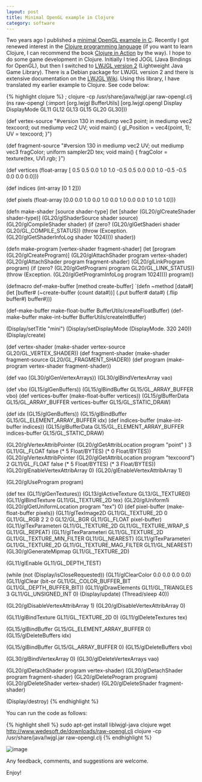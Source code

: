 ```yaml
---
layout: post
title: Minimal OpenGL example in Clojure
category: software
---
```


Two years ago I published a [minimal OpenGL example in C][1].
Recently I got renewed interest in the [Clojure programming language][2]
(if you want to learn Clojure, I can recommend the book [Clojure in Action][3] by the way).
I hope to do some game development in Clojure.
Initially I tried JOGL (Java Bindings for OpenGL), but then I switched to [LWJGL version 2][4] (Lightweight Java Game Library).
There is a Debian package for LWJGL version 2 and there is extensive documentation on the [LWJGL Wiki][5].
Using this library, I have translated my earlier example to Clojure.
See code below:

{% highlight clojure %}
; clojure -cp /usr/share/java/lwjgl.jar raw-opengl.clj
(ns raw-opengl
  (:import [org.lwjgl BufferUtils]
           [org.lwjgl.opengl Display DisplayMode GL11 GL12 GL13 GL15 GL20 GL30]))

(def vertex-source "#version 130
in mediump vec3 point;
in mediump vec2 texcoord;
out mediump vec2 UV;
void main()
{
  gl_Position = vec4(point, 1);
  UV = texcoord;
}")

(def fragment-source "#version 130
in mediump vec2 UV;
out mediump vec3 fragColor;
uniform sampler2D tex;
void main()
{
  fragColor = texture(tex, UV).rgb;
}")

(def vertices
  (float-array [ 0.5  0.5 0.0 1.0 1.0
                -0.5  0.5 0.0 0.0 1.0
                -0.5 -0.5 0.0 0.0 0.0]))

(def indices
  (int-array [0 1 2]))

(def pixels
  (float-array [0.0 0.0 1.0
                0.0 1.0 0.0
                1.0 0.0 0.0
                1.0 1.0 1.0]))

(defn make-shader [source shader-type]
  (let [shader (GL20/glCreateShader shader-type)]
    (GL20/glShaderSource shader source)
    (GL20/glCompileShader shader)
    (if (zero? (GL20/glGetShaderi shader GL20/GL_COMPILE_STATUS))
      (throw (Exception. (GL20/glGetShaderInfoLog shader 1024))))
    shader))

(defn make-program [vertex-shader fragment-shader]
  (let [program (GL20/glCreateProgram)]
    (GL20/glAttachShader program vertex-shader)
    (GL20/glAttachShader program fragment-shader)
    (GL20/glLinkProgram program)
    (if (zero? (GL20/glGetProgrami program GL20/GL_LINK_STATUS))
      (throw (Exception. (GL20/glGetProgramInfoLog program 1024))))
    program))

(defmacro def-make-buffer [method create-buffer]
  `(defn ~method [data#]
     (let [buffer# (~create-buffer (count data#))]
       (.put buffer# data#)
       (.flip buffer#)
       buffer#)))

(def-make-buffer make-float-buffer BufferUtils/createFloatBuffer)
(def-make-buffer make-int-buffer BufferUtils/createIntBuffer)

(Display/setTitle "mini")
(Display/setDisplayMode (DisplayMode. 320 240))
(Display/create)

(def vertex-shader (make-shader vertex-source GL20/GL_VERTEX_SHADER))
(def fragment-shader (make-shader fragment-source GL20/GL_FRAGMENT_SHADER))
(def program (make-program vertex-shader fragment-shader))

(def vao (GL30/glGenVertexArrays))
(GL30/glBindVertexArray vao)

(def vbo (GL15/glGenBuffers))
(GL15/glBindBuffer GL15/GL_ARRAY_BUFFER vbo)
(def vertices-buffer (make-float-buffer vertices))
(GL15/glBufferData GL15/GL_ARRAY_BUFFER vertices-buffer GL15/GL_STATIC_DRAW)

(def idx (GL15/glGenBuffers))
(GL15/glBindBuffer GL15/GL_ELEMENT_ARRAY_BUFFER idx)
(def indices-buffer (make-int-buffer indices))
(GL15/glBufferData GL15/GL_ELEMENT_ARRAY_BUFFER indices-buffer GL15/GL_STATIC_DRAW)

(GL20/glVertexAttribPointer (GL20/glGetAttribLocation program "point"   ) 3 GL11/GL_FLOAT false (* 5 Float/BYTES) (* 0 Float/BYTES))
(GL20/glVertexAttribPointer (GL20/glGetAttribLocation program "texcoord") 2 GL11/GL_FLOAT false (* 5 Float/BYTES) (* 3 Float/BYTES))
(GL20/glEnableVertexAttribArray 0)
(GL20/glEnableVertexAttribArray 1)

(GL20/glUseProgram program)

(def tex (GL11/glGenTextures))
(GL13/glActiveTexture GL13/GL_TEXTURE0)
(GL11/glBindTexture GL11/GL_TEXTURE_2D tex)
(GL20/glUniform1i (GL20/glGetUniformLocation program "tex") 0)
(def pixel-buffer (make-float-buffer pixels))
(GL11/glTexImage2D GL11/GL_TEXTURE_2D 0 GL11/GL_RGB 2 2 0 GL12/GL_BGR GL11/GL_FLOAT pixel-buffer)
(GL11/glTexParameteri GL11/GL_TEXTURE_2D GL11/GL_TEXTURE_WRAP_S GL11/GL_REPEAT)
(GL11/glTexParameteri GL11/GL_TEXTURE_2D GL11/GL_TEXTURE_MIN_FILTER GL11/GL_NEAREST)
(GL11/glTexParameteri GL11/GL_TEXTURE_2D GL11/GL_TEXTURE_MAG_FILTER GL11/GL_NEAREST)
(GL30/glGenerateMipmap GL11/GL_TEXTURE_2D)

(GL11/glEnable GL11/GL_DEPTH_TEST)

(while (not (Display/isCloseRequested))
  (GL11/glClearColor 0.0 0.0 0.0 0.0)
  (GL11/glClear (bit-or GL11/GL_COLOR_BUFFER_BIT GL11/GL_DEPTH_BUFFER_BIT))
  (GL11/glDrawElements GL11/GL_TRIANGLES 3 GL11/GL_UNSIGNED_INT 0)
  (Display/update)
  (Thread/sleep 40))

(GL20/glDisableVertexAttribArray 1)
(GL20/glDisableVertexAttribArray 0)

(GL11/glBindTexture GL11/GL_TEXTURE_2D 0)
(GL11/glDeleteTextures tex)

(GL15/glBindBuffer GL15/GL_ELEMENT_ARRAY_BUFFER 0)
(GL15/glDeleteBuffers idx)

(GL15/glBindBuffer GL15/GL_ARRAY_BUFFER 0)
(GL15/glDeleteBuffers vbo)

(GL30/glBindVertexArray 0)
(GL30/glDeleteVertexArrays vao)

(GL20/glDetachShader program vertex-shader)
(GL20/glDetachShader program fragment-shader)
(GL20/glDeleteProgram program)
(GL20/glDeleteShader vertex-shader)
(GL20/glDeleteShader fragment-shader)

(Display/destroy)
{% endhighlight %}

You can run the code as follows:

{% highlight shell %}
sudo apt-get install liblwjgl-java clojure
wget http://www.wedesoft.de/downloads/raw-opengl.clj
clojure -cp /usr/share/java/lwjgl.jar raw-opengl.clj
{% endhighlight %}

![image](/pics/triangle.png)

Any feedback, comments, and suggestions are welcome.

Enjoy!

[1]: https://www.wedesoft.de/software/2018/08/03/raw-opengl/
[2]: https://clojure.org/
[3]: https://www.manning.com/books/clojure-in-action-second-edition
[4]: http://legacy.lwjgl.org/
[5]: http://wiki.lwjgl.org/
